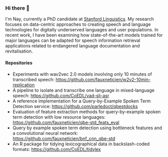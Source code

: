 ### Hi there 👋

I'm Nay, currently a PhD candidate at [Stanford Linguistics](https://linguistics.stanford.edu/).
My research focuses on data-centric approaches to creating speech and language technologies for digitally underserved languages and user populations.
In recent work, I have been examining how state-of-the-art models trained for major languages can be adapted for speech information retrieval applications related to endangered language documentation and revitalisation.

#### Repositories

- Experiments with wav2vec 2.0 models involving only 10 minutes of transcribed speech: https://github.com/fauxneticien/w2v2-10min-replication
- A pipeline to isolate and transcribe one language in mixed-language speech: https://github.com/CoEDL/vad-sli-asr
- A reference implementation for a Query-by-Example Spoken Term Detection service: https://github.com/parledoct/qbestdocks
- Evaluation of feature extraction methods for query-by-example spoken term detection with low resource languages: https://github.com/fauxneticien/qbe-std_feats_eval
- Query by example spoken term detection using bottleneck features and a convolutional neural network: https://github.com/fauxneticien/bnf_cnn_qbe-std
- An R package for tidying lexicographical data in backslash-coded formats: https://github.com/CoEDL/tidylex
